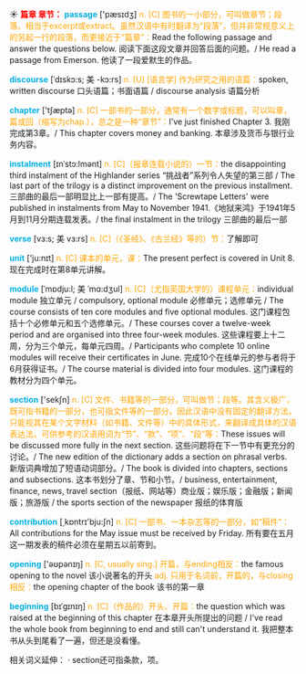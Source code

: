 ☀ <font color="red">**篇章 章节：**</font>
<font color="sky blue">**passage**</font> ['pæsɪdӡ] 
<font color="orange">n. [C] 图书的一小部分，可叫做章节；段落。相当于excerpt或extract。虽然汉语中有时翻译为“段落”，但并非常规意义上的另起一行的段落，而更接近于“篇章”：</font>Read the following passage and answer the questions below. 阅读下面这段文章并回答后面的问题。/ He read a passage from Emerson. 他读了一段爱默生的作品。
           
<font color="sky blue">**discourse**</font> [ˈdɪskɔ:s; 美 -kɔ:rs]
<font color="orange">n. [U] [语言学] 作为研究之用的语篇：</font>spoken, written discourse 口头语篇；书面语篇 / discourse analysis 语篇分析

<font color="sky blue">**chapter**</font> ['tʃæptə] 
<font color="orange">n. [C] 一部书的一部分，通常有一个数字或标题，可以叫章，篇或回（缩写为chap.），总之是一种“章节”：</font>I’ve just finished Chapter 3. 我刚完成第3章。/ This chapter covers money and banking. 本章涉及货币与银行业务内容。
       
<font color="sky blue">**instalment**</font> [ɪnˈstɔ:lmənt]
<font color="orange">n. [C]（报章连载小说的）一节：</font>the disappointing third instalment of the Highlander series “挑战者”系列令人失望的第三部 / The last part of the trilogy is a distinct improvement on the previous installment. 三部曲的最后一部明显比上一部有提高。/ The 'Screwtape Letters' were published in instalments from May to November 1941.《地狱来鸿》于1941年5月到11月分期连载发表。/ the final instalment in the trilogy 三部曲的最后一部

<font color="sky blue">**verse**</font> [vɜ:s; 美 vɜ:rs]
<font color="orange">n. [C]（《圣经》、《古兰经》等的）节：</font>了解即可

<font color="sky blue">**unit**</font> ['ju:nɪt] 
<font color="orange">n. [C] 课本的单元，课：</font>The present perfect is covered in Unit 8. 现在完成时在第8单元讲解。
        
<font color="sky blue">**module**</font> [ˈmɒdju:l; 美 ˈmɑ:dʒul]
<font color="orange">n. [C]（尤指英国大学的）课程单元：</font>individual module 独立单元 / compulsory, optional module 必修单元；选修单元 / The course consists of ten core modules and five optional modules. 这门课程包括十个必修单元和五个选修单元。/ These courses cover a twelve-week period and are organised into three four-week modules. 这些课程要上十二周，分为三个单元，每单元四周。/ Participants who complete 10 online modules will receive their certificates in June. 完成10个在线单元的参与者将于6月获得证书。/ The course material is divided into four modules. 这门课程的教材分为四个单元。

<font color="sky blue">**section**</font> ['sekʃn] 
<font color="orange">n. [C] 文件、书籍等的一部分，可叫做节；段等。其含义极广，既可指书籍的一部分，也可指文件等的一部分。因此汉语中没有固定的翻译方法。只能视其在某个文字材料（如书籍、文件等）中的具体形式，来翻译成具体的汉语表达法。可供参考的汉语用词为“节”、“款”、“项”、“段”等：</font>These issues will be discussed more fully in the next section. 这些问题将在下一节中有更充分的讨论。/ The new edition of the dictionary adds a section on phrasal verbs. 新版词典增加了短语动词部分。/ The book is divided into chapters, sections and subsections. 这本书划分了章、节和小节。/ business, entertainment, finance, news, travel section（报纸、网站等）商业版；娱乐版；金融版；新闻版；旅游版 / the sports section of the newspaper 报纸的体育版

<font color="sky blue">**contribution**</font> [͵kɒntrɪ'bju:ʃn] 
<font color="orange">n. [C] 一部书、一本杂志等的一部分，如“稿件”：</font>All contributions for the May issue must be received by Friday. 所有要在五月这一期发表的稿件必须在星期五以前寄到。

<font color="sky blue">**opening**</font> ['əʊpənɪŋ] 
<font color="orange">n. [C, usually sing.] 开篇，与ending相反：</font>the famous opening to the novel 该小说著名的开头 <font color="orange">adj. 只用于名词前，开篇的，与closing相反：</font>the opening chapter of the book 该书的第一章
           
<font color="sky blue">**beginning**</font> [bɪˈgɪnɪŋ]
<font color="orange">n. [C]（作品的）开头、开篇：</font>the question which was raised at the beginning of this chapter 在本章开头所提出的问题 / I've read the whole book from beginning to end and still can't understand it. 我把整本书从头到尾看了一遍，但还是没看懂。

相关词义延伸：
· section还可指条款，项。
